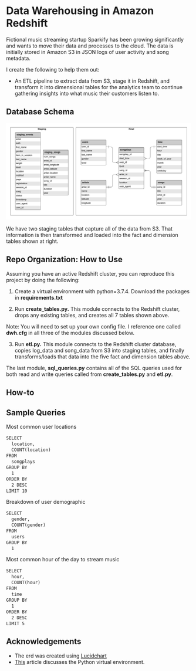 # Data Warehousing in Amazon Redshift

Fictional music streaming startup Sparkify has been growing significantly and
wants to move their data and processes to the cloud. The data is initially
stored in Amazon S3 in JSON logs of user activity and song metadata.

I create the following to help them out:

- An ETL pipeline to extract data from S3, stage it in Redshift, and transform
it into dimensional tables for the analytics team to continue gathering insights
into what music their customers listen to.

## Database Schema

![](images/erd.jpeg?raw=true)

We have two staging tables that capture all of the data from S3. That
information is then transformed and loaded into the fact and dimension tables
shown at right.

## Repo Organization: How to Use
Assuming you have an active Redshift cluster, you can reproduce this project
by doing the following:

1. Create a virtual environment with python=3.7.4. Download the packages in
**requirements.txt**

2. Run **create_tables.py.** This module connects to the Redshift cluster, drops
any existing tables, and creates all 7 tables shown above.

  Note: You will need to set up your own config file. I reference one called **dwh.cfg** in all three of the modules discussed below.

3. Run **etl.py.** This module connects to the Redshift cluster database, copies
log_data and song_data from S3 into staging tables, and finally transforms/loads
that data into the five fact and dimension tables above.

The last module, **sql_queries.py** contains all of the SQL queries used for
both read and write queries called from **create_tables.py** and **etl.py**.


## How-to

## Sample Queries
Most common user locations

```
SELECT
  location,
  COUNT(location)
FROM
  songplays
GROUP BY
  1
ORDER BY
  2 DESC
LIMIT 10
```

Breakdown of user demographic

```
SELECT
  gender,
  COUNT(gender)
FROM
  users
GROUP BY
  1
 ```

Most common hour of the day to stream music

```
SELECT
  hour,
  COUNT(hour)
FROM
  time
GROUP BY
  1
ORDER BY
  2 DESC
LIMIT 5
```

## Acknowledgements
- The erd was created using [Lucidchart](http://lucidchart.com)
- [This](https://medium.com/@boscacci/why-and-how-to-make-a-requirements-txt-f329c685181e) article discusses the Python virtual environment.
